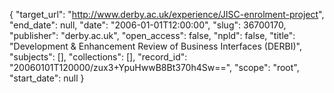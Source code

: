 {
  "target_url": "http://www.derby.ac.uk/experience/JISC-enrolment-project", 
  "end_date": null, 
  "date": "2006-01-01T12:00:00", 
  "slug": 36700170, 
  "publisher": "derby.ac.uk", 
  "open_access": false, 
  "npld": false, 
  "title": "Development & Enhancement Review of Business Interfaces (DERBI)", 
  "subjects": [], 
  "collections": [], 
  "record_id": "20060101T120000/zux3+YpuHwwB8Bt370h4Sw==", 
  "scope": "root", 
  "start_date": null
}

